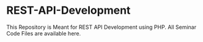# REST-API-Development
This Repository is Meant for REST API Development using PHP. All Seminar Code Files are available here.
